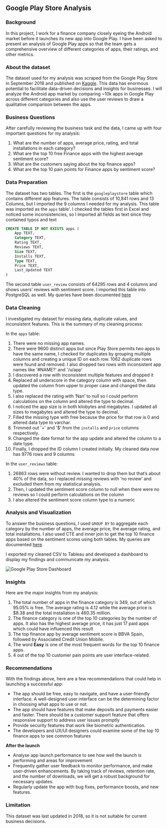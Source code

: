 ## Google Play Store Analysis 

### Background
In this project, I work for a finance company closely eyeing the Android market before it launches its new app into Google Play. 
I have been asked to present an analysis of Google Play apps so that the team gets a comprehensive overview of different categories of apps, their ratings, and other metrics.

### About the dataset
The dataset used for my analysis was scraped from the Google Play Store in September 2018 and published on [Kaggle](https://www.kaggle.com/datasets/lava18/google-play-store-apps). 
This data has enormous potential to facilitate data-driven decisions and insights for businesses. 
I will analyze the Android app market by comparing ~10k apps in Google Play across different categories and also use the user reviews to draw a qualitative comparison between the apps.

### Business Questions
After carefully reviewing the business task and the data, I came up with four important questions for my analysis:
1.	What are the number of apps, average price, rating, and total installations in each category?
2.	What are the top 10 free Finance apps with the highest average sentiment score?
3.	What are the customers saying about the top finance apps?  
4.	What are the top 10 pain points for Finance apps by sentiment score? 

### Data Preparation
The dataset has two tables. The first is the `googleplaystore` table which contains different app features. 
The table consists of 10,841 rows and 13 Columns, but I imported the 9 columns I needed for my analysis. This table was imported as the `apps` table'.
I checked the tables first in Excel and noticed some inconsistencies, so I imported all fields as text since they contained typos and text

```SQL
CREATE TABLE IF NOT EXISTS apps (
	App TEXT,
	Category TEXT,	
	Rating TEXT,
	Reviews TEXT,
	Size TEXT,	
	Installs TEXT,
	Type TEXT,	
	Price TEXT,
	Last_Updated TEXT
)
```
The second table `user_review` consists of 64295 rows and 4 columns and shows users’ reviews with sentiment score. I imported this table into PostgreSQL as well.
My queries have been documented [here](https://github.com/eyitayo22/Google-Play-Store-Analysis/blob/main/Google%20Play%20Store%20Analysis%20Script.sql)

### Data Cleaning
I investigated my dataset for missing data, duplicate values, and inconsistent features. This is the summary of my cleaning process:

In the `apps` table:
1. There were no missing app names.
2. There were 9600 distinct apps but since Play Store permits two apps to have the same name, I checked for duplicates by grouping multiple columns and creating a unique ID on each row. 1062 duplicate rows were found and removed. I also dropped two rows with inconsistent app names like '#NAME?' and '/u/app'
3. I discovered a row with inconsistent multiple features and dropped it
4. Replaced all underscore in the category column with space, then updated the column from upper to proper case and changed the data type.
5. I also replaced the rating with ‘Nan’ to null so I could perform calculations on the column and altered the type to decimal.
6. I noticed the app size is in both kilobytes and megabytes. I updated all sizes to megabytes and altered the type to decimal.
7. Filled the missing type with free because the price for that row is 0 and altered data type to varchar.
8. Trimmed out '+' and '$' from the `installs` and `price` columns respectively.
9. Changed the date format for the app update and altered the column to a date type.
10. Finally, I dropped the ID column I created initially. My cleaned data now has 9776 rows and 9 columns

In the `user_reviews` table:
1. 26863 rows were without review. I wanted to drop them but that’s about 40% of the data, so I replaced missing reviews with ‘no review’ and excluded them from my statistical analysis.
2. Then, I updated the sentiment score column to null when there were no reviews so I could perform calculations on the column
3. I also altered the sentiment score column type to a numeric

### Analysis and Visualization
To answer the business questions, I used `GROUP BY` to aggregate each category by the number of apps, the average price, the average rating, and total installations. 
I also used CTE and inner join to get the top 10 finance apps based on the sentiment scores using both tables. 
My queries are documented [here](https://github.com/eyitayo22/Google-Play-Store-Analysis/blob/main/Google%20Play%20Store%20Analysis%20Script.sql).

I exported my cleaned CSV to Tableau and developed a dashboard to display my findings and communicate my analysis.

![Google Play Store Dashboard](Google-Play-Store-Dashboard.png)

### Insights
Here are the major insights from my analysis:
1. The total number of apps in the finance category is 349, out of which 95.05% is free. The average rating is 4.12 while the average price is $8.38 and the total installation is 460.35 million.
2. The finance category is one of the top 10 categories by the number of apps. It also has the highest average price, it has just 17 paid apps which could have influenced this result
3. The top finance app by average sentiment score is BBVA Spain, followed by Associated Credit Union Mobile.
4. The word **Easy** is one of the most frequent words for the top 10 finance apps.
5. 4 out of the top 10 customer pain points are user interface-related.

### Recommendations
With the findings above, here are a few recommendations that could help in launching a successful app:
- The app should be free, easy to navigate, and have a user-friendly interface. A well-designed user interface can be the determining factor in choosing what apps to use or not.
- The app should have features that make deposits and payments easier and faster. There should be a customer support feature that offers responsive support to address user issues promptly
- Provide security features that work like biometric authentication.
- The developers and UX/UI designers could examine some of the top 10 finance apps to see common features

**After the launch**
- Analyse app launch performance to see how well the launch is performing and areas for improvement
- Frequently gather user feedback to monitor performance, and make user-driven enhancements. By taking track of reviews, retention rate, and the number of downloads, we will get a robust background for necessary updates. 
- Regularly update the app with bug fixes, performance boosts, and new features.

### Limitation
This dataset was last updated in 2018, so it is not suitable for current business decisions.
